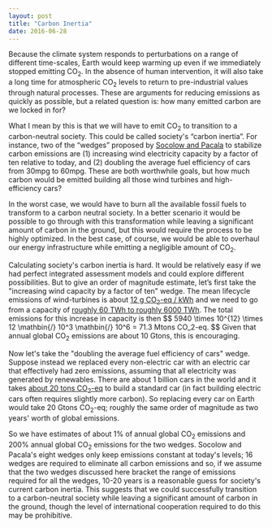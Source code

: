 ```yaml
---
layout: post
title: "Carbon Inertia"
date: 2016-06-28
---
```


<p>Because the climate system responds to perturbations on a range of different time-scales, Earth would keep warming up even if we immediately stopped emitting CO<sub>2</sub>. In the absence of human intervention, it will also take a long time for atmospheric CO<sub>2</sub> levels to return to pre-industrial values through natural processes. These are arguments for reducing emissions as quickly as possible, but a related question is: how many emitted carbon are we locked in for?</p>

<p>What I mean by this is that we will have to emit CO<sub>2</sub> to transition to a carbon-neutral society. This could be called society's “carbon inertia”. For instance, two of the “wedges” proposed by <a href="http://cmi.princeton.edu/wedges/">Socolow and Pacala</a> to stabilize carbon emissions are (1) increasing wind electricity capacity by a factor of ten relative to today, and (2) doubling the average fuel efficiency of cars from 30mpg to 60mpg. These are both worthwhile goals, but how much carbon would be emitted building all those wind turbines and high-efficiency cars?</p>

<p>In the worst case, we would have to burn all the available fossil fuels to transform to a carbon neutral society. In a better scenario it would be possible to go through with this transformation while leaving a significant amount of carbon in the ground, but this would require the process to be highly optimized. In the best case, of course, we would be able to overhaul our energy infrastructure while emitting a negligible amount of CO<sub>2</sub>.</p>

<p>Calculating society's carbon inertia is hard. It would be relatively easy if we had perfect integrated assessment models and could explore different possibilities. But to give an order of magnitude estimate, let’s first take the "increasing wind capacity by a factor of ten" wedge. The mean lifecycle emissions of wind-turbines is about <a href="http://onlinelibrary.wiley.com/doi/10.1111/j.1530-9290.2012.00464.x/abstract">12 g CO<sub>2</sub>-eq / kWh</a> and we need to go from a capacity of <a href="http://cmi.princeton.edu/wedges/wind_power.php">roughly 60 TWh to roughly 6000 TWh</a>. The total emissions for this increase in capacity is then 
$$
5940 \times 10^{12} \times 12 \mathbin{/} 10^3 \mathbin{/} 10^6 = 71.3 Mtons CO_2-eq.
$$ 
Given that annual global CO<sub>2</sub> emissions are about 10 Gtons, this is encouraging.</p>

<p>Now let's take the "doubling the average fuel efficiency of cars" wedge. Suppose instead we replaced every non-electric car with an electric car that effectively had zero emissions, assuming that all electricity was generated by renewables. There are about 1 billion cars in the world and it takes <a href="https://www.theguardian.com/environment/green-living-blog/2010/sep/23/carbon-footprint-new-car">about 20 tons CO<sub>2</sub>-eq</a> to build a standard car (in fact building electric cars often requires slightly more carbon). So replacing every car on Earth would take 20 Gtons CO<sub>2</sub>-eq; roughly the same order of magnitude as two years' worth of global emissions.</p>

<p>So we have estimates of about 1% of annual global CO<sub>2</sub> emissions and 200% annual global CO<sub>2</sub> emissions for the two wedges. Socolow and Pacala's eight wedges only keep emissions constant at today's levels; 16 wedges are required to eliminate all carbon emissions and so, if we assume that the two wedges discussed here bracket the range of emissions required for all the wedges, 10-20 years is a reasonable guess for society's current carbon inertia. This suggests that we could successfully transition to a carbon-neutral society while leaving a significant amount of carbon in the ground, though the level of international cooperation required to do this may be prohibitive.</p>








